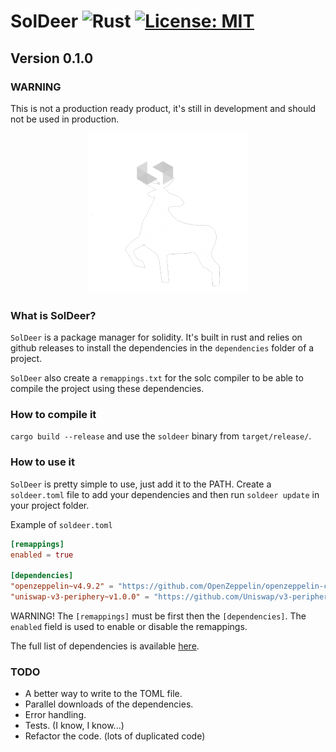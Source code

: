 # SolDeer ![Rust][rust-badge] [![License: MIT][license-badge]][license]

## Version 0.1.0

### WARNING

This is not a production ready product, it's still in development and should not be used in production.

[rust-badge]: https://img.shields.io/badge/Built%20with%20-Rust-e43716.svg
[license]: https://opensource.org/licenses/MIT
[license-badge]: https://img.shields.io/badge/License-MIT-blue.svg

<p align="center">
  <img src="./soldeer.png" />
</p>

### What is SolDeer?

`SolDeer` is a package manager for solidity.
It's built in rust and relies on github releases to install the dependencies in the `dependencies` folder of a project.

`SolDeer` also create a `remappings.txt` for the solc compiler to be able to compile the project using these dependencies.

### How to compile it

`cargo build --release` and use the `soldeer` binary from `target/release/`.

### How to use it

`SolDeer` is pretty simple to use, just add it to the PATH. Create a `soldeer.toml` file to add your dependencies and then run `soldeer update` in your project folder.

Example of `soldeer.toml`

```toml
[remappings]
enabled = true

[dependencies]
"openzeppelin~v4.9.2" = "https://github.com/OpenZeppelin/openzeppelin-contracts/archive/refs/tags/v4.9.2.zip"
"uniswap-v3-periphery~v1.0.0" = "https://github.com/Uniswap/v3-periphery/archive/refs/tags/v1.0.0.zip"
```

WARNING! The `[remappings]` must be first then the `[dependencies]`. The `enabled` field is used to enable or disable the remappings.

The full list of dependencies is available [here](./all_dependencies.toml).

### TODO

- A better way to write to the TOML file.
- Parallel downloads of the dependencies.
- Error handling.
- Tests. (I know, I know...)
- Refactor the code. (lots of duplicated code)
